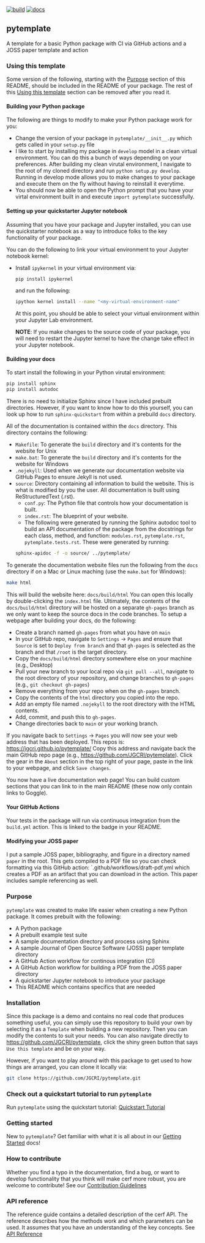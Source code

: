 [![build](https://github.com/JGCRI/pytemplate/actions/workflows/build.yml/badge.svg)](https://github.com/JGCRI/pytemplate/actions/workflows/build.yml) 
[![docs](https://github.com/JGCRI/bed/actions/workflows/docs.yml/badge.svg)](https://github.com/JGCRI/bed/actions/workflows/docs.yml)

## pytemplate

A template for a basic Python package with CI via GitHub actions and a JOSS paper template and action

### Using this template

Some version of the following, starting with the [Purpose](#purpose) section of this README, should be included in the README of your package.  The rest of this [Using this template](#using-this-template) section can be removed after you read it.

#### Building your Python package

The following are things to modify to make your Python package work for you:

- Change the version of your package in `pytemplate/__init__.py` which gets called in your `setup.py` file
- I like to start by installing my package in `develop` model in a clean virtual environment.  You can do this a bunch of ways depending on your preferences. After building my clean virutal environment, I navigate to the root of my cloned directory and run `python setup.py develop`.  Running in develop mode allows you to make changes to your package and execute them on the fly without having to reinstall it everytime.  
- You should now be able to open the Python prompt that you have your virtal environment built in and execute `import pytemplate` successfully.


#### Setting up your quickstarter Jupyter notebook

Assuming that you have your package and Jupyter installed, you can use the quickstarter notebook as a way to introduce folks to the key functionality of your package.  

You can do the following to link your virtual environment to your Jupyter notebook kernel:

- Install `ipykernel` in your virtual environment via:

    ```bash
    pip install ipykernel
    ```
    and run the following:
    ```bash
    ipython kernel install --name "<my-virtual-environment-name"
    ```

    At this point, you should be able to select your virtual environment within your Jupyter Lab environment.

    **NOTE**:  If you make changes to the source code of your package, you will need to restart the Jupyter kernel to have the change take effect in your Jupyter notebook.

#### Building your docs

To start install the following in your Python virutal environment:

```bash
pip install sphinx
pip install autodoc
```

There is no need to initialize Sphinx since I have included prebuilt directories.  However, if you want to know how to do this yourself, you can look up how to run `sphinx-quickstart` from within a prebuild `docs` directory.

All of the documentation is contained within the `docs` directory.  This directory contains the following:

- `Makefile`:  To generate the `build` directory and it's contents for the website for Unix
- `make.bat`:  To generate the `build` directory and it's contents for the website for Windows
- `.nojekyll`:  Used when we generate our documentation website via GitHub Pages to ensure Jekyll is not used.
- `source`:  Directory containing all information to build the website.  This is what is modified by you the user.  All documentation is built using ReStructuredText (.rst).
    - `conf.py`:  The Python file that controls how your documentation is built.
    - `index.rst`:  The blueprint of your website.
    - The following were generated by running the Sphinx autodoc tool to build an API documentation of the package from the docstrings for each class, method, and function:  `modules.rst`, `pytemplate.rst`, `pytemplate.tests.rst`.  These were generated by running:
    ```bash
    sphinx-apidoc -f -o source/ ../pytemplate/
    ```

To generate the documentation website files run the following from the `docs` directory if on a Mac or Linux maching (use the `make.bat` for Windows):

```bash
make html
```

This will build the website here:  `docs/build/html`  You can open this locally by double-clicking the `index.html` file.  Ultimately, the contents of the `docs/build/html` directory will be hosted on a separate `gh-pages` branch as we only want to keep the source docs in the code branches.  To setup a webpage after building your docs, do the following:

- Create a branch named `gh-pages` from what you have on `main`
- In your GitHub repo, navigate to `Settings` -> `Pages` and ensure that `Source` is set to `Deploy from branch` and that `gh-pages` is selected as the branch and that `/root` is the target directory.
- Copy the `docs/build/html` directory somewhere else on your machine (e.g., Desktop)
- Pull your new branch to your local repo via `git pull --all`, navigate to the root directory of your repository, and change branches to `gh-pages` (e.g., `git checkout gh-pages`)
- Remove everything from your repo when on the `gh-pages` branch.
- Copy the contents of the `html` directory you copied into the repo.
- Add an empty file named `.nojekyll` to the root directory with the HTML contents.
- Add, commit, and push this to `gh-pages`.
- Change directories back to `main` or your working branch.

If you navigate back to `Settings` -> `Pages` you will now see your web address that has been deployed.  This repos is:  https://jgcri.github.io/pytemplate/
Copy this address and navigate back the main GitHub repo page (e.g., https://github.com/JGCRI/pytemplate).  Click the gear in the `About` section in the top right of your page, paste in the link to your webpage, and click `Save changes`.

You now have a live documentation web page!  You can build custom sections that you can link to in the main README (these now only contain links to Goggle).

#### Your GitHub Actions

Your tests in the package will run via continuous integration from the `build.yml` action.  This is linked to the badge in your README.

#### Modifying your JOSS paper

I put a sample JOSS paper, bibliography, and figure in a directory named `paper` in the root.  This gets compiled to a PDF file so you can check formatting via this GitHub action:  `.github/workflows/draft-pdf.yml which creates a PDF as an artifact that you can download in the action.
This paper includes sample referencing as well.

### Purpose

`pytemplate` was created to make life easier when creating a new Python package.  It comes prebuilt with the following:
- A Python package
- A prebuilt example test suite
- A sample documentation directory and process using Sphinx
- A sample Journal of Open Source Software (JOSS) paper template directory
- A GitHub Action workflow for continous integration (CI)
- A GitHub Action workflow for building a PDF from the JOSS paper directory
- A quickstarter Jupyter notebook to introduce your package
- This README which contains specifics that are needed

### Installation

Since this package is a demo and contains no real code that produces something useful, you can simply use this repository to build your own by selecting it as a `Template` when building a new repository.  Then you can modify the contents to suit your needs.  You can also navigate directly to https://github.com/JGCRI/pytemplate, click the shiny green button that says `Use this template` and be on your way.

However, if you want to play around with this package to get used to how things are arranged, you can clone it locally via:

```bash
git clone https://github.com/JGCRI/pytemplate.git
```

### Check out a quickstart tutorial to run `pytemplate`

Run `pytemplate` using the quickstart tutorial:  [Quickstart Tutorial](www.google.com)

### Getting started

New to `pytemplate`?  Get familiar with what it is all about in our [Getting Started](www.google.com) docs!

### How to contribute

Whether you find a typo in the documentation, find a bug, or want to develop functionality that you think will make cerf more robust, you are welcome to contribute! See our [Contribution Guidelines](www.google.com)

### API reference

The reference guide contains a detailed description of the cerf API. The reference describes how the methods work and which parameters can be used. It assumes that you have an understanding of the key concepts. See [API Reference](www.google.com)
